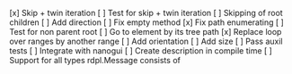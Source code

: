 [x] Skip + twin iteration
[ ] Test for skip + twin iteration
[ ] Skipping of root children
[ ] Add direction
[ ] Fix empty method
[x] Fix path enumerating
[ ] Test for non parent root
[ ] Go to element by its tree path
[x] Replace loop over ranges by another range
[ ] Add orientation
[ ] Add size
[ ] Pass auxil tests
[ ] Integrate with nanogui
[ ] Create description in compile time
[ ] Support for all types rdpl.Message consists of